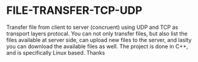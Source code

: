 # FILE-TRANSFER-TCP-UDP
Transfer file from client to server (concruent) using UDP and TCP as transport layers protocal. You can not only transfer files, but also list the files available at server side, can upload new files to the server, and laslty you can download the available files as well. The project is done in C++, and is specifically Linux based. Thanks
